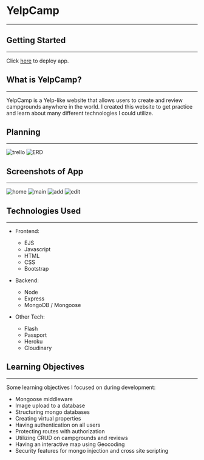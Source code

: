 # YelpCamp 
---

## Getting Started
---
Click [here](https://whispering-castle-59822-2ec7cedb7a4f.herokuapp.com/) to deploy app.

## What is YelpCamp?
---
YelpCamp is a Yelp-like website that allows users to create and review campgrounds anywhere in the world. I created this website to get practice and learn about many different technologies I could utilize.

## Planning
---
![trello](https://i.imgur.com/nwkmJsF.png)
![ERD](https://i.imgur.com/usLiPel.png)

## Screenshots of App
---
![home](https://i.imgur.com/dEUrTxI.png)
![main](https://i.imgur.com/cT20OmS.png)
![add](https://i.imgur.com/U2YGwyr.png)
![edit](https://i.imgur.com/YqjqMb5.png)

## Technologies Used
---
* Frontend:
  * EJS
  * Javascript
  * HTML
  * CSS
  * Bootstrap

* Backend:
  * Node
  * Express
  * MongoDB / Mongoose

* Other Tech:
  * Flash
  * Passport
  * Heroku
  * Cloudinary

## Learning Objectives
---
Some learning objectives I focused on during development:
  * Mongoose middleware
  * Image upload to a database
  * Structuring mongo databases
  * Creating virtual properties
  * Having authentication on all users
  * Protecting routes with authorization
  * Utilizing CRUD on campgrounds and reviews
  * Having an interactive map using Geocoding
  * Security features for mongo injection and cross site scripting

